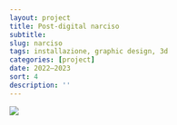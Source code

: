 ```yaml
---
layout: project
title: Post-digital narciso
subtitle: 
slug: narciso
tags: installazione, graphic design, 3d
categories: [project]
date: 2022—2023
sort: 4
description: ''
---
```

![]({{site.baseurl}}/projects/3.jpg)
